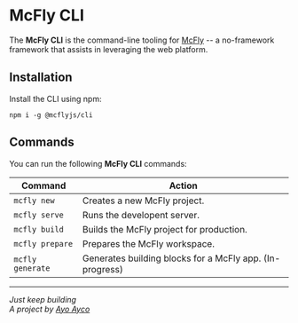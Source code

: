 # McFly CLI

The **McFly CLI** is the command-line tooling for [McFly](https://ayco.io/gh/McFly) -- a no-framework framework that assists in leveraging the web platform.

## Installation

Install the CLI using npm:

```
npm i -g @mcflyjs/cli
```

## Commands

You can run the following **McFly CLI** commands:

| Command | Action |
| --- | --- |
| `mcfly new` | Creates a new McFly project. |
| `mcfly serve` | Runs the developent server. |
| `mcfly build` | Builds the McFly project for production. |
| `mcfly prepare` | Prepares the McFly workspace. |
| `mcfly generate` | Generates building blocks for a McFly app. (In-progress) |

---
*Just keep building*<br />
*A project by [Ayo Ayco](https://ayco.io)*
